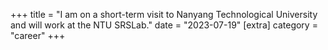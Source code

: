 +++ title = "I am on a short-term visit to Nanyang Technological University and will work at the NTU SRSLab." date = "2023-07-19" [extra] category = "career" +++
